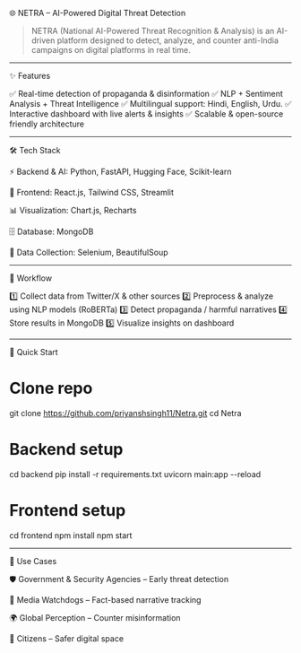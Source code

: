 🌐 NETRA – AI-Powered Digital Threat Detection

> NETRA (National AI-Powered Threat Recognition & Analysis) is an AI-driven platform designed to detect, analyze, and counter anti-India campaigns on digital platforms in real time.


---

✨ Features

✅ Real-time detection of propaganda & disinformation
✅ NLP + Sentiment Analysis + Threat Intelligence
✅ Multilingual support: Hindi, English, Urdu.
✅ Interactive dashboard with live alerts & insights
✅ Scalable & open-source friendly architecture


---

🛠 Tech Stack

⚡ Backend & AI: Python, FastAPI, Hugging Face, Scikit-learn

🎨 Frontend: React.js, Tailwind CSS, Streamlit

📊 Visualization: Chart.js, Recharts

🗄 Database: MongoDB

🔎 Data Collection: Selenium, BeautifulSoup


---

🔄 Workflow

1️⃣ Collect data from Twitter/X & other sources
2️⃣ Preprocess & analyze using NLP models (RoBERTa)
3️⃣ Detect propaganda / harmful narratives
4️⃣ Store results in MongoDB
5️⃣ Visualize insights on dashboard


---

🚀 Quick Start

# Clone repo
git clone https://github.com/priyanshsingh11/Netra.git
cd Netra

# Backend setup
cd backend
pip install -r requirements.txt
uvicorn main:app --reload

# Frontend setup
cd frontend
npm install
npm start


---

📌 Use Cases

🛡 Government & Security Agencies – Early threat detection

📢 Media Watchdogs – Fact-based narrative tracking

🌍 Global Perception – Counter misinformation

👥 Citizens – Safer digital space
